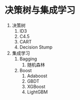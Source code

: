 # 决策树与集成学习

1. 决策树
   1. ID3
   2. C4.5
   3. CART
   4. Decision Stump
2. 集成学习
   1. Bagging
      1. 随机森林
   2. Boost
      1. Adaboost
      2. GBDT
      3. XGBoost
      4. LightGBM



